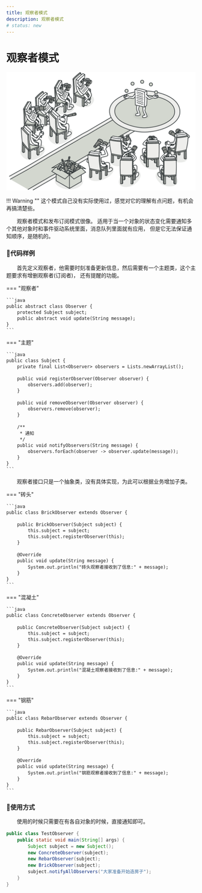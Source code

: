```yaml
---
title: 观察者模式
description: 观察者模式
# status: new
---
```


# 观察者模式

![图片的样式](./img/observer-2x.png)

!!! Warning ""
    这个模式自己没有实际使用过，感觉对它的理解有点问题，有机会再搞清楚些。

<P style="text-indent:2em;">
观察者模式和发布订阅模式很像。
适用于当一个对象的状态变化需要通知多个其他对象时和事件驱动系统里面，消息队列里面就有应用，
但是它无法保证通知顺序，是随机的。
</p>

### 🏀代码样例

<P style="text-indent:2em;">
首先定义观察者，他需要时刻准备更新信息，然后需要有一个主题类，这个主题要求有增删观察者(订阅者)，
还有提醒的功能。
</p>

=== "观察者"

    ```java
    public abstract class Observer {
        protected Subject subject;
        public abstract void update(String message);
    }
    ```

=== "主题"

    ```java
    public class Subject {
        private final List<Observer> observers = Lists.newArrayList();

        public void registerObserver(Observer observer) {
            observers.add(observer);
        }

        public void removeObserver(Observer observer) {
            observers.remove(observer);
        }

        /**
         * 通知
         */
        public void notifyObservers(String message) {
            observers.forEach(observer -> observer.update(message));
        }
    }
    ```

<P style="text-indent:2em;">
观察者接口只是一个抽象类，没有具体实现，为此可以根据业务增加子类。
</p>

=== "砖头"

    ```java
    public class BrickObserver extends Observer {

        public BrickObserver(Subject subject) {
            this.subject = subject;
            this.subject.registerObserver(this);
        }

        @Override
        public void update(String message) {
            System.out.println("砖头观察者接收到了信息:" + message);
        }
    }
    ```

=== "混凝土"

    ```java
    public class ConcreteObserver extends Observer {

        public ConcreteObserver(Subject subject) {
            this.subject = subject;
            this.subject.registerObserver(this);
        }

        @Override
        public void update(String message) {
            System.out.println("混凝土观察者接收到了信息:" + message);
        }
    }
    ```

=== "钢筋"

    ```java
    public class RebarObserver extends Observer {

        public RebarObserver(Subject subject) {
            this.subject = subject;
            this.subject.registerObserver(this);
        }

        @Override
        public void update(String message) {
            System.out.println("钢筋观察者接收到了信息:" + message);
        }
    }
    ```

### 🐔使用方式

<P style="text-indent:2em;">
使用的时候只需要在有各自对象的时候，直接通知即可。
</p>

```java
public class TestObserver {
    public static void main(String[] args) {
        Subject subject = new Subject();
        new ConcreteObserver(subject);
        new RebarObserver(subject);
        new BrickObserver(subject);
        subject.notifyAllObservers("大家准备开始造房子");
    }
}
```